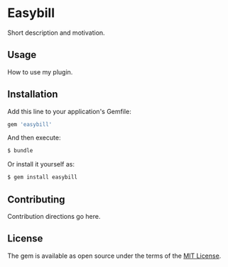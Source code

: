 # Easybill
Short description and motivation.

## Usage
How to use my plugin.

## Installation
Add this line to your application's Gemfile:

```ruby
gem 'easybill'
```

And then execute:
```bash
$ bundle
```

Or install it yourself as:
```bash
$ gem install easybill
```

## Contributing
Contribution directions go here.

## License
The gem is available as open source under the terms of the [MIT License](https://opensource.org/licenses/MIT).

